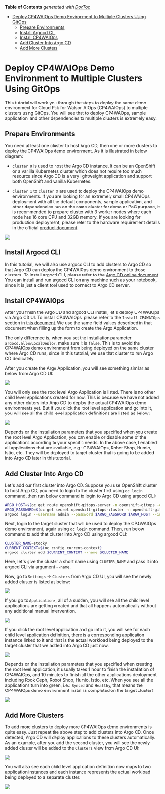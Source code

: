 <!-- START doctoc generated TOC please keep comment here to allow auto update -->
<!-- DON'T EDIT THIS SECTION, INSTEAD RE-RUN doctoc TO UPDATE -->
**Table of Contents**  *generated with [DocToc](https://github.com/thlorenz/doctoc)*

- [Deploy CP4WAIOps Demo Environment to Multiple Clusters Using GitOps](#deploy-cp4waiops-demo-environment-to-multiple-clusters-using-gitops)
  - [Prepare Environments](#prepare-environments)
  - [Install Argocd CLI](#install-argocd-cli)
  - [Install CP4WAIOps](#install-cp4waiops)
  - [Add Cluster Into Argo CD](#add-cluster-into-argo-cd)
  - [Add More Clusters](#add-more-clusters)

<!-- END doctoc generated TOC please keep comment here to allow auto update -->


# Deploy CP4WAIOps Demo Environment to Multiple Clusters Using GitOps

This tutorial will work you through the steps to deploy the same demo environment for Cloud Pak for Watson AIOps (CP4WAIOps) to multiple clusters using GitOps. You will see that to deploy CP4WAOps, sample application, and other dependencies to multiple clusters is extremely easy.

## Prepare Environments

You need at least one cluster to host Argo CD, then one or more clusters to deploy the CP4WAIOps demo environment. As it is illustrated in below diagram:

* `cluster 0` is used to host the Argo CD instance. It can be an OpenShift or a vanilla Kubernetes cluster which does not require too much resource since Argo CD is a very lightweight application and support both OpenShift and vanilla Kubernetes.

* `cluster 1` to `cluster X` are used to deploy the CP4WAIOps demo environments. If you are looking for an extremely small CP4WAIOps deployment with all the default components, sample application, and other dependencies run on the same cluster for demo or PoC purpose, it is recommended to prepare cluster with 3 worker nodes where each node has 16 core CPU and 32GB memory. If you are looking for production deployment, please refer to the hardware requirement details in the official [product document](https://www.ibm.com/docs/en/cloud-paks/cloud-pak-watson-aiops/3.3.0?topic=requirements-ai-manager).

![](images/07-deploy-to-multiple-clusters.png)

## Install Argocd CLI

In this tutorial, we will also use argocd CLI to add clusters to Argo CD so that Argo CD can deploy the CP4WAIOps demo environment to those clusters. To install argocd CLI, please refer to the [Argo CD online document](https://argo-cd.readthedocs.io/en/stable/cli_installation/). You can install and run argocd CLI on any machine such as your notebook, since it is just a client tool used to connect to Argo CD server.

## Install CP4WAIOps

After you finish the Argo CD and argocd CLI install, let's deploy CP4WAIOps via Argo CD UI. To install CP4WAIOps, please refer to the `Install CP4WAIOps` section in [this document](how-to-deploy-cp4waiops-33.md). We use the same field values described in that document when filling up the form to create the Argo Application.

The only difference is, when you set the installation parameter `argocd.allowLocalDeploy`, make sure it is `false`. This is to avoid the CP4WAIOps demo environment from being deployed on the same cluster where Argo CD runs, since in this tutorial, we use that cluster to run Argo CD dedicately.

After you create the Argo Application, you will see something similar as below from Argo CD UI:

![](images/08-deploy-appsets.png)

You will only see the root level Argo Application is listed. There is no other child level Applications created for now. This is because we have not added any other cluters into Argo CD to deploy the actual CP4WAIOps demo environments yet. But if you click the root level application and go into it, you will see all the child level application definitions are listed as below:

![](images/09-appsets.png)

Depends on the installation parameters that you specified when you create the root level Argo Application, you can enable or disable some of the applications according to your specific needs. In the above case, I enabled all applications that are available, e.g.: CP4WAIOps, Robot Shop, Humio, Istio, etc. They will be deployed to target cluster that is going to be added into Argo CD later in this tutorial.

## Add Cluster Into Argo CD

Let's add our first cluster into Argo CD. Suppose you use OpenShift cluster to host Argo CD, you need to login to the cluster first using `oc login` command, then run below command to login to Argo CD using argocd CLI:

```sh
ARGO_HOST=$(oc get route openshift-gitops-server -n openshift-gitops -o jsonpath='{.spec.host}')
ARGO_PASSWORD=$(oc get secret openshift-gitops-cluster -n openshift-gitops -o "jsonpath={.data['admin\.password']}" | base64 -d)
argocd login --username admin --password $ARGO_PASSWORD $ARGO_HOST --insecure
```

Next, login to the target cluster that will be used to deploy the CP4WAIOps demo environment, again using `oc login` command. Then, run below command to add that cluster into Argo CD using argocd CLI:

```sh
CLUSTER_NAME=stocky
CURRENT_CONTEXT=$(oc config current-context)
argocd cluster add $CURRENT_CONTEXT --name $CLUSTER_NAME
```

Here, let's give the cluster a short name using `CLUSTER_NAME` and pass it into argocd CLI via argument `--name`.

Now, go to `Settings` -> `Clusters` from Argo CD UI, you will see the newly added cluster is listed as below:

![](images/10-add-1st-cluster-to-argocd.png)

If you go to `Applications`, all of a sudden, you will see all the child level applications are getting created and that all happens automatically without any additional manual intervention.

![](images/11-apps-on-1st-cluster.png)

If you click the root level application and go into it, you will see for each child level application definition, there is a corresponding application instance linked to it and that is the actual workload being deployed to the target cluster that we added into Argo CD just now.

![](images/12-deploy-to-1st-cluster.png)

Depends on the installation parameters that you specified when creating the root level application, it usually takes 1 hour to finish the installation of CP4WAIOps, and 10 minutes to finish all the other applications deployment including Rook Ceph, Robot Shop, Humio, Istio, etc. When you see all the applications turn into green, i.e.: `Synced` and `Healthy`, that means the CP4WAIOps demo environment install is completed on the target cluster!

![](images/13-install-complete.png)

## Add More Clusters

To add more clusters to deploy more CP4WAIOps demo environments is quite easy. Just repeat the above step to add clusters into Argo CD. Once detected, Argo CD will deploy applications to these clusters automatically. As an example, after you add the second cluster, you will see the newly added cluster will be added to the `Clusters` view from Argo CD UI:

![](images/14-add-2nd-cluster-to-argocd.png)

You will also see each child level application definition now maps to two application instances and each instance represents the actual workload being deployed to a separate cluster.

![](images/15-deploy-to-2nd-cluster.png)
